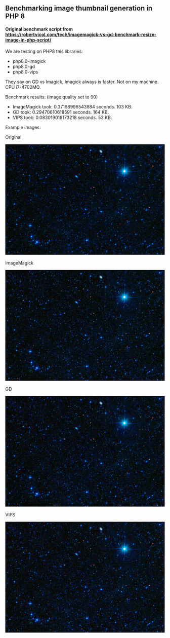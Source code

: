## Benchmarking image thumbnail generation in PHP 8
#### Original benchmark script from https://robertvicol.com/tech/imagemagick-vs-gd-benchmark-resize-image-in-php-script/

We are testing on PHP8 this libraries:
- php8.0-imagick
- php8.0-gd
- php8.0-vips

They say on GD vs Imagick, Imagick always is faster. Not on my machine. CPU i7-4702MQ.

Benchmark results: (image quality set to 90)

- ImageMagick took: 0.37198996543884 seconds. 103 KB.
- GD took: 0.29470610618591 seconds. 164 KB.
- VIPS took: 0.083019018173218 seconds. 53 KB.

Example images:

Original

![Original](benchmark-img.jpg)

ImageMagick

![Test Imagick](test-imagick.jpg)

GD

![Test GD](test-gd.jpg)

VIPS

![Test VIPS](test-vip.jpg)